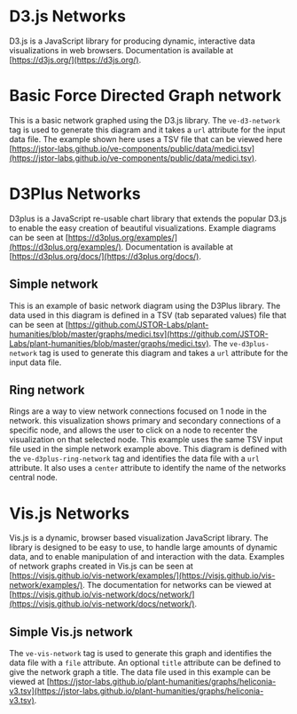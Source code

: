 <param ve-config
       title="Network examples"
       banner="https://upload.wikimedia.org/wikipedia/commons/c/c8/Netwerkje.jpg"
       layout="vertical"
       author="JSTOR Labs team">

# D3.js Networks
D3.js is a JavaScript library for producing dynamic, interactive data visualizations in web browsers. Documentation is available at [https://d3js.org/](https://d3js.org/).

# Basic Force Directed Graph network
This is a basic network graphed using the D3.js library. The `ve-d3-network` tag is used to generate this diagram and it takes a `url` attribute for the input data file. The example shown here uses a TSV file that can be viewed here [https://jstor-labs.github.io/ve-components/public/data/medici.tsv](https://jstor-labs.github.io/ve-components/public/data/medici.tsv).
<param ve-d3-network url="https://jstor-labs.github.io/ve-components/public/data/medici.tsv">

# D3Plus Networks

D3plus is a JavaScript re-usable chart library that extends the popular D3.js to enable the easy creation of beautiful visualizations.  Example diagrams can be seen at [https://d3plus.org/examples/](https://d3plus.org/examples/).  Documentation is available at [https://d3plus.org/docs/](https://d3plus.org/docs/).

## Simple network

This is an example of basic network diagram using the D3Plus library.  The data used in this diagram is defined in a TSV (tab separated values) file that can be seen at [https://github.com/JSTOR-Labs/plant-humanities/blob/master/graphs/medici.tsv](https://github.com/JSTOR-Labs/plant-humanities/blob/master/graphs/medici.tsv).  The `ve-d3plus-network` tag is used to generate this diagram and takes a `url` attribute for the input data file.
<param ve-d3plus-network url="https://jstor-labs.github.io/ve-components/public/data/medici.tsv">

## Ring network

Rings are a way to view network connections focused on 1 node in the network.  this visualization shows primary and secondary connections of a specific node, and allows the user to click on a node to recenter the visualization on that selected node.  This example uses the same TSV input file used in the simple network example above.  This diagram is defined with the `ve-d3plus-ring-network` tag and identifies the data file with a `url` attribute.  It also uses a `center` attribute to identify the name of the networks central node.
<param ve-d3plus-ring-network 
       url="https://jstor-labs.github.io/ve-components/public/data/medici.tsv"
       center="Anna Maria Luisa de' Medici">


# Vis.js Networks

Vis.js is a dynamic, browser based visualization JavaScript library. The library is designed to be easy to use, to handle large amounts of dynamic data, and to enable manipulation of and interaction with the data. Examples of network graphs created in Vis.js can be seen at [https://visjs.github.io/vis-network/examples/](https://visjs.github.io/vis-network/examples/). The documentation for networks can be viewed at [https://visjs.github.io/vis-network/docs/network/](https://visjs.github.io/vis-network/docs/network/).

## Simple Vis.js network

The `ve-vis-network` tag is used to generate this graph and identifies the data file with a `file` attribute. An optional `title` attribute can be defined to give the network graph a title. The data file used in this example can be viewed at [https://jstor-labs.github.io/plant-humanities/graphs/heliconia-v3.tsv](https://jstor-labs.github.io/plant-humanities/graphs/heliconia-v3.tsv).
<param ve-vis-network title="Heliconia imbricata and hummingbird mutualistic interactions" file="https://jstor-labs.github.io/plant-humanities/graphs/heliconia-v3.tsv">
